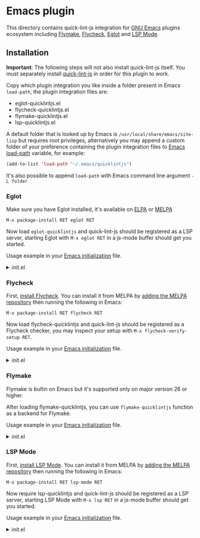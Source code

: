 # Emacs plugin

This directory contains quick-lint-js integration for [GNU Emacs][Emacs] plugins
ecosystem including [Flymake], [Flycheck], [Eglot] and [LSP Mode].

## Installation

**Important**: The following steps will not also install quick-lint-js itself.
You must separately install [quick-lint-js](https://quick-lint-js.com/install)
in order for this plugin to work.

Copy which plugin integration you like inside a folder present in Emacs
`load-path`, the plugin integration files are:
- eglot-quicklintjs.el
- flycheck-quicklintjs.el
- flymake-quicklintjs.el
- lsp-quicklintjs.el

A default folder that is looked up by Emacs is
`/usr/local/share/emacs/site-lisp` but requires root privileges, alternatively
you may append a custom folder of your preference containing the plugin
integration files to [Emacs load-path][load-path] variable, for example:

```lisp
(add-to-list 'load-path "~/.emacs/quicklintjs")
```

It's also possible to append `load-path` with Emacs command line argument
`-L folder`

### Eglot

Make sure you have Eglot installed, it's available on [ELPA] or [MELPA]

`M-x package-install RET eglot RET`

Now load `eglot-quicklintjs` and quick-lint-js should be registered as a LSP
server, starting Eglot with `M-x eglot RET` in a js-mode buffer should get you
started.

Usage example in your [Emacs initialization] file.

<details>
<summary>init.el</summary>

```lisp
(require 'eglot-quicklintjs)

(defun my-eglot-quicklintjs-setup ()
  "Configure eglot-quicklintjs for better experience."

  ;; Remove the time to wait after last change before automatically checking
  ;; buffer.  The default is 0.5 (500ms)
  (setq-local eglot-send-changes-idle-time 0))
(add-hook 'js-mode-hook #'my-eglot-quicklintjs-setup)
```

</details>

### Flycheck

First, [install
Flycheck](https://www.flycheck.org/en/latest/user/installation.html). You can
install it from MELPA by [adding the MELPA repository][install-MELPA] then
running the following in Emacs:

`M-x package-install RET flycheck RET`

Now load flycheck-quicklintjs and quick-lint-js should be registered as a
Flycheck checker, you may inspect your setup with
`M-x flycheck-verify-setup RET`.

Usage example in your [Emacs initialization] file.
<details>
  <summary>init.el</summary>

```lisp
(require 'flycheck-quicklintjs)

(defun my-flycheck-quicklintjs-setup ()
  "Configure flycheck-quicklintjs for better experience."

  ;; Enable Flycheck
  (unless (bound-and-true-p flycheck-mode)
    (flycheck-mode))

  ;; Use quick-lint-js by default when in 'js-mode`
  (flycheck-select-checker 'javascript-quicklintjs)

  ;; Remove any delay after a change in buffer to run checkers.
  ;; The default is 0.5 (500ms)
  (setq-local flycheck-idle-change-delay 0)

  ;; Run quick-lint-js program when the buffer is changed and when 'js-mode` is
  ;; loaded
  (setq-local flycheck-check-syntax-automatically '(mode-enabled idle-change)))
(add-hook 'js-mode-hook #'my-flycheck-quicklintjs-setup)
```

</details>

### Flymake

Flymake is bultin on Emacs but it's supported only on major version 26 or
higher.

After loading flymake-quicklintjs, you can use `flymake-quicklintjs` function as
a backend for Flymake.

Usage example in your [Emacs initialization] file.
<details>
<summary>init.el</summary>

```lisp
(require 'flymake-quicklintjs)

(defun my-flymake-quicklintjs-setup ()
  "Configure flymake-quicklintjs for better experience."

  ;; Enable Flymake
  (unless (bound-and-true-p flymake-mode)
    (flymake-mode))
  (add-hook 'flymake-diagnostic-functions #'flymake-quicklintjs nil t)

  ;; Remove the time to wait after last change before automatically checking
  ;; buffer.  The default is 0.5 (500ms)
  (setq-local flymake-no-changes-timeout 0))
(add-hook 'js-mode-hook #'my-flymake-quicklintjs-setup)
```

</details>

### LSP Mode

First, [install
LSP Mode](https://emacs-lsp.github.io/lsp-mode/page/installation/). You can
install it from MELPA by [adding the MELPA repository][install-MELPA] then
running the following in Emacs:

`M-x package-install RET lsp-mode RET`

Now require lsp-quicklintjs and quick-lint-js should be registered as a LSP
server, starting LSP Mode with `M-x lsp RET` in a js-mode buffer should get you
started.

Usage example in your [Emacs initialization] file.
<details>
<summary>init.el</summary>

```lisp
(require 'lsp-quicklintjs)

(defun my-lsp-quicklintjs-setup ()
  "Configure lsp-quicklintjs for better experience."
  ;; Remove the time to wait after last change before automatically checking
  ;; buffer.  The default is 0.5 (500ms)
  (setq-local lsp-idle-delay 0))
(add-hook 'js-mode-hook #'my-lsp-quicklintjs-setup)
```

</details>


[Flymake]:
https://www.gnu.org/software/emacs/manual/html_node/flymake/index.html
[Flycheck]: https://www.flycheck.org
[Eglot]: https://github.com/joaotavora/eglot
[LSP Mode]: https://emacs-lsp.github.io/lsp-mode
[Emacs]: https://www.gnu.org/software/emacs
[Emacs initialization]:
https://www.gnu.org/software/emacs/manual/html_node/emacs/Init-File.html
[load-path]:
https://www.gnu.org/software/emacs/manual/html_node/emacs/Lisp-Libraries.html
[ELPA]: https://elpa.gnu.org
[MELPA]: https://melpa.org/#/getting-started
[install-MELPA]: https://melpa.org/#/getting-started
